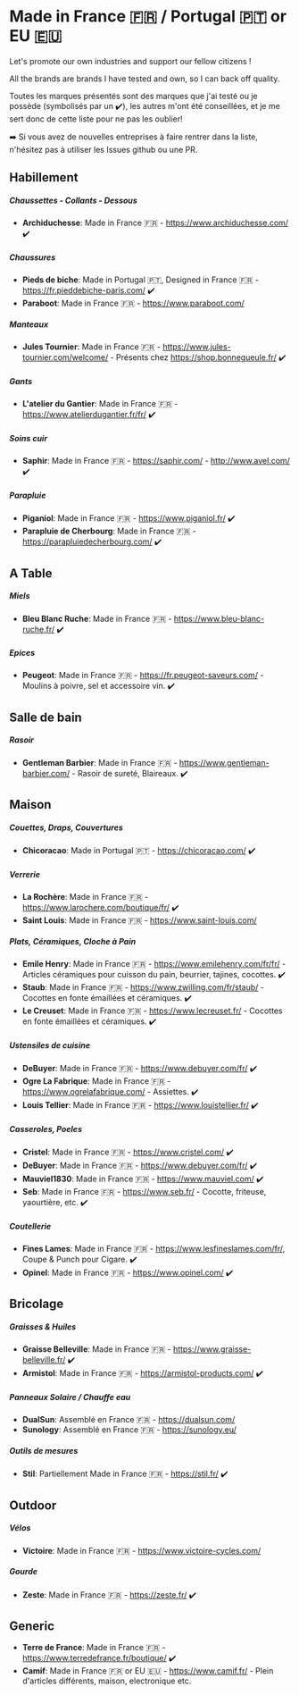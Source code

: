 # Made in France 🇫🇷 / Portugal 🇵🇹 or EU 🇪🇺
Let's promote our own industries and support our fellow citizens !

All the brands are brands I have tested and own, so I can back off quality.

Toutes les marques présentés sont des marques que j'ai testé ou je possède (symbolisés par un ✔️), les autres m'ont été conseillées, et je me sert donc de cette liste pour ne pas les oublier!

➡️ Si vous avez de nouvelles entreprises à faire rentrer dans la liste, n'hésitez pas à utiliser les Issues github ou une PR.

## **Habillement**
##### Chaussettes - Collants - Dessous
* **Archiduchesse**: Made in France 🇫🇷 - https://www.archiduchesse.com/ ✔️

##### Chaussures
* **Pieds de biche**: Made in Portugal 🇵🇹, Designed in France 🇫🇷 - https://fr.pieddebiche-paris.com/ ✔️
* **Paraboot**: Made in France 🇫🇷 - https://www.paraboot.com/

##### Manteaux
* **Jules Tournier**: Made in France 🇫🇷 - https://www.jules-tournier.com/welcome/ - Présents chez https://shop.bonnegueule.fr/ ✔️

##### Gants
* **L'atelier du Gantier**: Made in France 🇫🇷 - https://www.atelierdugantier.fr/fr/ ✔️

##### Soins cuir
* **Saphir**: Made in France 🇫🇷 - https://saphir.com/ - http://www.avel.com/ ✔️

##### Parapluie
* **Piganiol**: Made in France 🇫🇷 - https://www.piganiol.fr/ ✔️
* **Parapluie de Cherbourg**: Made in France 🇫🇷 - https://parapluiedecherbourg.com/ ✔️

## **A Table**
##### Miels
* **Bleu Blanc Ruche**: Made in France 🇫🇷 - https://www.bleu-blanc-ruche.fr/ ✔️

##### Epices
* **Peugeot**: Made in France 🇫🇷 - https://fr.peugeot-saveurs.com/ - Moulins à poivre, sel et accessoire vin. ✔️

## Salle de bain
##### Rasoir
* **Gentleman Barbier**: Made in France 🇫🇷 - https://www.gentleman-barbier.com/ - Rasoir de sureté, Blaireaux. ✔️

## Maison
##### Couettes, Draps, Couvertures
* **Chicoracao**: Made in Portugal 🇵🇹 - https://chicoracao.com/ ✔️

##### Verrerie
* **La Rochère**: Made in France 🇫🇷 - https://www.larochere.com/boutique/fr/ ✔️
* **Saint Louis**: Made in France 🇫🇷 - https://www.saint-louis.com/

##### Plats, Céramiques, Cloche à Pain
* **Emile Henry**: Made in France 🇫🇷 - https://www.emilehenry.com/fr/fr/ - Articles céramiques pour cuisson du pain, beurrier, tajines, cocottes. ✔️
* **Staub**: Made in France 🇫🇷 - https://www.zwilling.com/fr/staub/ - Cocottes en fonte émaillées et céramiques. ✔️
* **Le Creuset**: Made in France 🇫🇷 - https://www.lecreuset.fr/ - Cocottes en fonte émaillées et céramiques. ✔️

##### Ustensiles de cuisine
* **DeBuyer**: Made in France 🇫🇷 - https://www.debuyer.com/fr/ ✔️
* **Ogre La Fabrique**: Made in France 🇫🇷 - https://www.ogrelafabrique.com/ - Assiettes. ✔️
* **Louis Tellier**: Made in France 🇫🇷 - https://www.louistellier.fr/ ✔️

##### Casseroles, Poeles
* **Cristel**: Made in France 🇫🇷 - https://www.cristel.com/ ✔️
* **DeBuyer**: Made in France 🇫🇷 - https://www.debuyer.com/fr/ ✔️
* **Mauviel1830**: Made in France 🇫🇷 - https://www.mauviel.com/ ✔️
* **Seb**: Made in France 🇫🇷 - https://www.seb.fr/ - Cocotte, friteuse, yaourtière, etc. ✔️

##### Coutellerie
* **Fines Lames**: Made in France 🇫🇷 - https://www.lesfineslames.com/fr/, Coupe & Punch pour Cigare. ✔️
* **Opinel**: Made in France 🇫🇷 - https://www.opinel.com/ ✔️

## Bricolage
##### Graisses & Huiles
* **Graisse Belleville**: Made in France 🇫🇷 - https://www.graisse-belleville.fr/ ✔️
* **Armistol**: Made in France 🇫🇷 - https://armistol-products.com/ ✔️

##### Panneaux Solaire / Chauffe eau
* **DualSun**: Assemblé en France 🇫🇷 - https://dualsun.com/
* **Sunology**: Assemblé en France 🇫🇷 - https://sunology.eu/

##### Outils de mesures
* **Stil**: Partiellement Made in France 🇫🇷 - https://stil.fr/ ✔️

## Outdoor
##### Vélos
* **Victoire**: Made in France 🇫🇷 - https://www.victoire-cycles.com/

##### Gourde
* **Zeste**: Made in France 🇫🇷 - https://zeste.fr/ ✔️

## Generic
* **Terre de France**: Made in France 🇫🇷 - https://www.terredefrance.fr/boutique/ ✔️
* **Camif**: Made in France 🇫🇷 or EU 🇪🇺 - https://www.camif.fr/ - Plein d'articles différents, maison, electronique etc.
